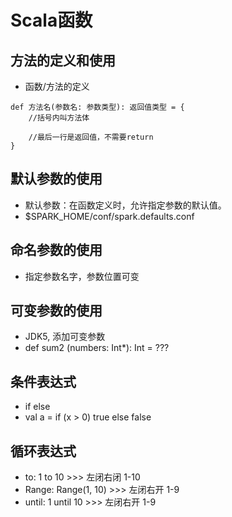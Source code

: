 # Scala函数

## 方法的定义和使用

- 函数/方法的定义

```log
def 方法名(参数名: 参数类型): 返回值类型 = {
    //括号内叫方法体

    //最后一行是返回值，不需要return
}
```

## 默认参数的使用

- 默认参数：在函数定义时，允许指定参数的默认值。
- $SPARK_HOME/conf/spark.defaults.conf

## 命名参数的使用

- 指定参数名字，参数位置可变

## 可变参数的使用

- JDK5, 添加可变参数
- def sum2 (numbers: Int*): Int = ???

## 条件表达式

- if else
- val a = if (x > 0) true else false

## 循环表达式

- to: 1 to 10 >>> 左闭右闭 1-10
- Range: Range(1, 10) >>> 左闭右开 1-9
- until: 1 until 10 >>> 左闭右开 1-9